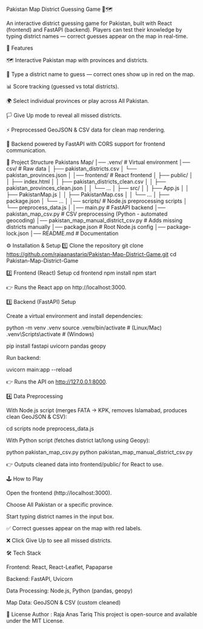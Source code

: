 Pakistan Map District Guessing Game 🎯🗺️

An interactive district guessing game for Pakistan, built with React (frontend) and FastAPI (backend).
Players can test their knowledge by typing district names — correct guesses appear on the map in real-time.

🚀 Features

🗺️ Interactive Pakistan map with provinces and districts.

📝 Type a district name to guess — correct ones show up in red on the map.

📊 Score tracking (guessed vs total districts).

🌍 Select individual provinces or play across All Pakistan.

🏳️ Give Up mode to reveal all missed districts.

⚡ Preprocessed GeoJSON & CSV data for clean map rendering.

🔗 Backend powered by FastAPI with CORS support for frontend communication.

📂 Project Structure
Pakistans Map/
│── .venv/                         # Virtual environment
│── csv/                           # Raw data
│   ├── pakistan_districts.csv
│   └── pakistan_provinces.json
│
│── frontend/                      # React frontend
│   ├── public/
│   │   ├── index.html
│   │   ├── pakistan_districts_clean.csv
│   │   ├── pakistan_provinces_clean.json
│   │   └── ...
│   ├── src/
│   │   ├── App.js
│   │   ├── PakistanMap.js
│   │   ├── PakistanMap.css
│   │   └── ...
│   ├── package.json
│   └── ...
│
│── scripts/                       # Node.js preprocessing scripts
│   └── preprocess_data.js
│
│── main.py                        # FastAPI backend
│── pakistan_map_csv.py            # CSV preprocessing (Python - automated geocoding)
│── pakistan_map_manual_district_csv.py # Adds missing districts manually
│── package.json                   # Root Node.js config
│── package-lock.json
│── README.md                      # Documentation

⚙️ Installation & Setup
1️⃣ Clone the repository
git clone https://github.com/rajaanastariq/Pakistan-Map-District-Game.git
cd Pakistan-Map-District-Game

2️⃣ Frontend (React) Setup
cd frontend
npm install
npm start


👉 Runs the React app on http://localhost:3000.

3️⃣ Backend (FastAPI) Setup

Create a virtual environment and install dependencies:

python -m venv .venv
source .venv/bin/activate   # (Linux/Mac)
.venv\Scripts\activate      # (Windows)

pip install fastapi uvicorn pandas geopy


Run backend:

uvicorn main:app --reload


👉 Runs the API on http://127.0.0.1:8000.

4️⃣ Data Preprocessing

With Node.js script (merges FATA → KPK, removes Islamabad, produces clean GeoJSON & CSV):

cd scripts
node preprocess_data.js


With Python script (fetches district lat/long using Geopy):

python pakistan_map_csv.py
python pakistan_map_manual_district_csv.py


👉 Outputs cleaned data into frontend/public/ for React to use.

🕹️ How to Play

Open the frontend (http://localhost:3000).

Choose All Pakistan or a specific province.

Start typing district names in the input box.

✅ Correct guesses appear on the map with red labels.

❌ Click Give Up to see all missed districts.

🛠️ Tech Stack

Frontend: React, React-Leaflet, Papaparse

Backend: FastAPI, Uvicorn

Data Processing: Node.js, Python (pandas, geopy)

Map Data: GeoJSON & CSV (custom cleaned)

📜 License
Author : Raja Anas Tariq
This project is open-source and available under the MIT License.
